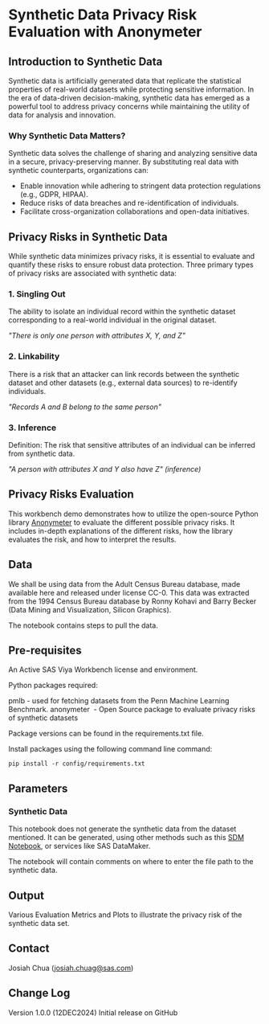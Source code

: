 # Synthetic Data Privacy Risk Evaluation with Anonymeter

## Introduction to Synthetic Data

Synthetic data is artificially generated data that replicate the statistical properties of real-world datasets while protecting sensitive information. In the era of data-driven decision-making, synthetic data has emerged as a powerful tool to address privacy concerns while maintaining the utility of data for analysis and innovation.

### Why Synthetic Data Matters?
Synthetic data solves the challenge of sharing and analyzing sensitive data in a secure, privacy-preserving manner. By substituting real data with synthetic counterparts, organizations can:

* Enable innovation while adhering to stringent data protection regulations (e.g., GDPR, HIPAA).
* Reduce risks of data breaches and re-identification of individuals.
* Facilitate cross-organization collaborations and open-data initiatives.

## Privacy Risks in Synthetic Data
While synthetic data minimizes privacy risks, it is essential to evaluate and quantify these risks to ensure robust data protection. Three primary types of privacy risks are associated with synthetic data:

### **1. Singling Out**
The ability to isolate an individual record within the synthetic dataset corresponding to a real-world individual in the original dataset. 

*"There is only one person with attributes X, Y, and Z"*

### **2. Linkability**
There is a risk that an attacker can link records between the synthetic dataset and other datasets (e.g., external data sources) to re-identify individuals.

*"Records A and B belong to the same person"*

### **3. Inference**
Definition: The risk that sensitive attributes of an individual can be inferred from synthetic data.

*"A person with attributes X and Y also have Z" (inference)*

## Privacy Risks Evaluation
This workbench demo demonstrates how to utilize the open-source Python library [Anonymeter](https://github.com/statice/anonymeter) to evaluate the different possible privacy risks. It  includes in-depth explanations of the different risks, how the library evaluates the risk, and how to interpret the results.

## Data
We shall be using data from the Adult Census Bureau database, made available here and released under license CC-0. This data was extracted from the 1994 Census Bureau database by Ronny Kohavi and Barry Becker (Data Mining and Visualization, Silicon Graphics).

The notebook contains steps to pull the data.

## Pre-requisites
An Active SAS Viya Workbench license and environment.

Python packages required:

pmlb - used for fetching datasets from the Penn Machine Learning Benchmark.
anonymeter  - Open Source package to evaluate privacy risks of synthetic datasets

Package versions can be found in the requirements.txt file.

Install packages using the following command line command:

```
pip install -r config/requirements.txt
```

## Parameters

### Synthetic Data

This notebook does not generate the synthetic data from the dataset mentioned. It can be generated, using other methods such as this [SDM Notebook](https://github.com/sassoftware/sas-viya-workbench-demos/tree/main/government/census-synthetic-data-generation), or services like SAS DataMaker.

The notebook will contain comments on where to enter the file path to the synthetic data.

## Output
Various Evaluation Metrics and Plots to illustrate the privacy risk of the synthetic data set.

## Contact
Josiah Chua (josiah.chuag@sas.com)

## Change Log
Version 1.0.0 (12DEC2024)
Initial release on GitHub